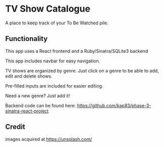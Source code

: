 # TV Show Catalogue 

A place to keep track of your To Be Watched pile. 

## Functionality

This app uses a React frontend and a Ruby/Sinatra/SQLite3 backend

This app includes navbar for easy navigation. 

TV shows are organized by genre. Just click on a genre to be able to add, edit and delete shows. 

Pre-filled inputs are included for easier editing. 

Need a new genre? Just add it! 

Backend code can be found here: https://github.com/kap83/phase-3-sinatra-react-project


## Credit

images acquired at https://unsplash.com/
